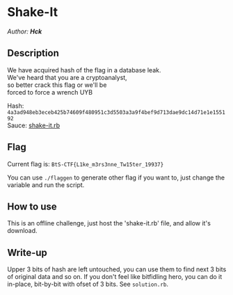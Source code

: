 # Shake-It

*Author: __Hck__*

## Description 

We have acquired hash of the flag in a database leak.  
We've heard that you are a cryptoanalyst,  
so better crack this flag or we'll be  
forced to force a wrench UYB

Hash: `4a3ad948eb3eceb425b74609f480951c3d5503a3a9f4bef9d713dae9dc14d71e1e155192`  
Sauce: [shake-it.rb](./shake-it.rb)

## Flag

Current flag is: `BtS-CTF{L1ke_m3rs3nne_Tw15ter_19937}`

You can use `./flaggen` to generate other flag if you want to, just change the variable and run the script.

## How to use

This is an offline challenge, just host the 'shake-it.rb' file, and allow it's download.

## Write-up

Upper 3 bits of hash are left untouched, you can use them to find next 3 bits of original data and so on. If you don't feel like bitfidling hero, you can do it in-place, bit-by-bit with ofset of 3 bits. See `solution.rb`.
